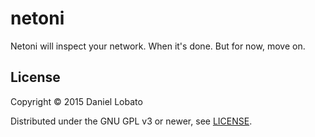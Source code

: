 # netoni

Netoni will inspect your network. When it's done. But for now, move on.

## License

Copyright © 2015 Daniel Lobato

Distributed under the GNU GPL v3 or newer, see [LICENSE](LICENSE).
